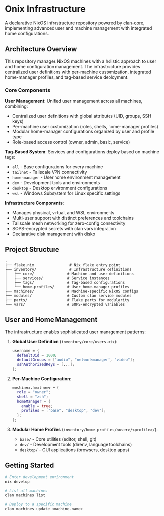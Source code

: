 # Onix Infrastructure

A declarative NixOS infrastructure repository powered by [clan-core](https://clan.lol), implementing advanced user and machine management with integrated home configurations.

## Architecture Overview

This repository manages NixOS machines with a holistic approach to user and home configuration management. The infrastructure provides centralized user definitions with per-machine customization, integrated home-manager profiles, and tag-based service deployment.

### Core Components

**User Management**: Unified user management across all machines, combining:

- Centralized user definitions with global attributes (UID, groups, SSH keys)
- Per-machine user customization (roles, shells, home-manager profiles)
- Modular home-manager configurations organized by user and profile type
- Role-based access control (owner, admin, basic, service)

**Tag-Based System**: Services and configurations deploy based on machine tags:

- `all` - Base configurations for every machine
- `tailnet` - Tailscale VPN connectivity
- `home-manager` - User home environment management
- `dev` - Development tools and environments
- `desktop` - Desktop environment configurations
- `wsl` - Windows Subsystem for Linux specific settings

**Infrastructure Components**:

- Manages physical, virtual, and WSL environments
- Multi-user support with distinct preferences and toolchains
- Tailscale mesh networking for zero-config connectivity
- SOPS-encrypted secrets with clan vars integration
- Declarative disk management with disko

## Project Structure

```
.
├── flake.nix                # Nix flake entry point
├── inventory/               # Infrastructure definitions
│   ├── core/               # Machine and user definitions
│   ├── services/           # Service instances
│   ├── tags/               # Tag-based configurations
│   └── home-profiles/      # User home-manager profiles
├── machines/               # Machine-specific NixOS configs
├── modules/                # Custom clan service modules
├── parts/                  # Flake parts for modularity
└── vars/                   # SOPS-encrypted variables
```

## User and Home Management

The infrastructure enables sophisticated user management patterns:

1. **Global User Definition** (`inventory/core/users.nix`):

   ```nix
   username = {
     defaultUid = 1000;
     defaultGroups = ["audio", "networkmanager", "video"];
     sshAuthorizedKeys = [...];
   };
   ```

1. **Per-Machine Configuration**:

   ```nix
   machines.hostname = {
     role = "owner";
     shell = "zsh";
     homeManager = {
       enable = true;
       profiles = ["base", "desktop", "dev"];
     };
   };
   ```

1. **Modular Home Profiles** (`inventory/home-profiles/<user>/<profile>/`):

   - `base/` - Core utilities (editor, shell, git)
   - `dev/` - Development tools (direnv, language toolchains)
   - `desktop/` - GUI applications (browsers, desktop apps)

## Getting Started

```bash
# Enter development environment
nix develop

# List all machines
clan machines list

# Deploy to a specific machine
clan machines update <machine-name>
```
